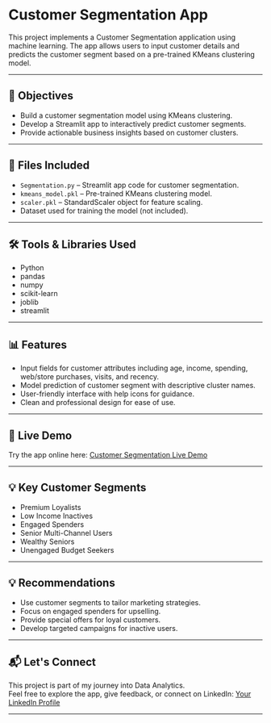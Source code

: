 # Customer Segmentation App

This project implements a Customer Segmentation application using machine learning. The app allows users to input customer details and predicts the customer segment based on a pre-trained KMeans clustering model.

---

## 📌 Objectives

- Build a customer segmentation model using KMeans clustering.
- Develop a Streamlit app to interactively predict customer segments.
- Provide actionable business insights based on customer clusters.

---

## 📁 Files Included

- `Segmentation.py` – Streamlit app code for customer segmentation.
- `kmeans_model.pkl` – Pre-trained KMeans clustering model.
- `scaler.pkl` – StandardScaler object for feature scaling.
- Dataset used for training the model (not included).

---

## 🛠️ Tools & Libraries Used

- Python
- pandas
- numpy
- scikit-learn
- joblib
- streamlit

---

## 📊 Features

- Input fields for customer attributes including age, income, spending, web/store purchases, visits, and recency.
- Model prediction of customer segment with descriptive cluster names.
- User-friendly interface with help icons for guidance.
- Clean and professional design for ease of use.

---

## 🚀 Live Demo

Try the app online here: [Customer Segmentation Live Demo](https://customer-segmentation-gitjnedsa2westbdehwxdc.streamlit.app/)

---

## 💡 Key Customer Segments

- Premium Loyalists
- Low Income Inactives
- Engaged Spenders
- Senior Multi-Channel Users
- Wealthy Seniors
- Unengaged Budget Seekers

---

## 💡 Recommendations

- Use customer segments to tailor marketing strategies.
- Focus on engaged spenders for upselling.
- Provide special offers for loyal customers.
- Develop targeted campaigns for inactive users.

---

## 📬 Let's Connect

This project is part of my journey into Data Analytics.  
Feel free to explore the app, give feedback, or connect on LinkedIn: [Your LinkedIn Profile](https://www.linkedin.com/in/YOUR_LINKEDIN_PROFILE_URL)

---
